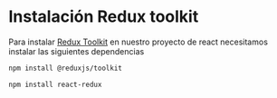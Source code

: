 # **Instalación Redux toolkit**

Para instalar [Redux Toolkit](https://redux-toolkit.js.org/) en nuestro proyecto de react necesitamos instalar las siguientes dependencias

```bash
npm install @reduxjs/toolkit
```

```bash
npm install react-redux
```

